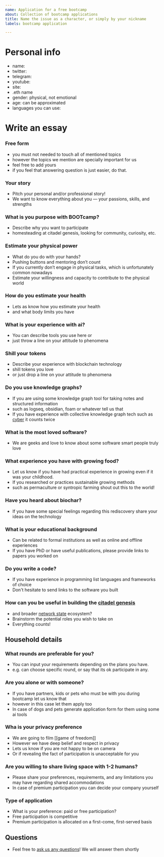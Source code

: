 ```yaml
---
name: Application for a free bootcamp
about: Collection of bootcamp applications
title: Name the issue as a character, or simply by your nickname
labels: bootcamp application

---
```


# Personal info
- name:
- twitter:
- telegram:
- youtube:
- site:
- .eth name
- gender: physical, not emotional
- age: can be approximated
- languages you can use:

# Write an essay

### Free form
- you must not needed to touch all of mentioned topics
- however the topics we mention are specially important for us
- feel free to add yours
- if you feel that answering question is just easier, do that.

### Your story
- Pitch your personal and/or professional story!
- We want to know everything about you — your passions, skills, and strengths

### What is you purpose with BOOTcamp?
- Describe why you want to participate
- homesteading at citadel genesis, looking for community, curiosity, etc.

### Estimate your physical power
- What do you do with your hands?
- Pushing buttons and mentoring don’t count
- If you currently don’t engage in physical tasks, which is unfortunately common nowadays
- Estimate your willingness and capacity to contribute to the physical world

### How do you estimate your health
- Lets as know how you estimate your health
- and what body limits you have

### What is your experience with ai?
- You can describe tools you use here or
- just throw a line on your attitude to phenomena

### Shill your tokens
- Describe your experience with blockchain technology
- shill tokens you love
- or just drop a line on your attitude to phenomena

### Do you use knowledge graphs?
- If you are using some knowledge graph tool for taking notes and structured information
- such as logseq, obsidian, foam or whatever tell us that
- If you have experience with collective knowledge graph tech such as [cyber](https://cyber.page) it counts twice

### What is the most loved software?
- We are geeks and love to know about some software smart people truly love

### What experience you have with growing food?
- Let us know if you have had practical experience in growing even if it was your childhood.
- If you researched or practices sustainable growing methods
- such as permaculture or syntropic farming shout out this to the world!

### Have you heard about biochar?
- If you have some special feelings regarding this rediscovery share your ideas on the technology

### What is your educational background
- Can be related to formal institutions as well as online and offline experiences
- If you have PhD or have useful publications, please provide links to papers you worked on

### Do you write a code?
- If you have experience in programming list languages and frameworks of choice
- Don't hesitate to send links to the software you built

### How can you be useful in building the [citadel genesis](https://cv.land/#/page/genesis)
- and broader [network state](https://cv.land/#/page/network%20state) ecosystem?
- Brainstorm the potential roles you wish to take on
- Everything counts!

## Household details

### What rounds are preferable for you?
- You can input your requirements depending on the plans you have.
- e.g. can choose specific round, or say that its ok participate in any.

### Are you alone or with someone?
- If you have partners, kids or pets who must be with you during bootcamp let us know that
- however in this case let them apply too
- In case of dogs and pets generate application form for them using some ai tools

### Wha is your privacy preference
- We are going to film [[game of freedom]]
- However we have deep belief and respect in privacy
- Lets us know if you are not happy to be on camera
- Or if revealing the fact of participation is unacceptable for you

### Are you willing to share living space with 1-2 humans?
- Please share your preferences, requirements, and any limitations you may have regarding shared accommodations
- In case of premium participation you can decide your company yourself

### Type of application
- What is your preference: paid or free participation?
- Free participation is competitive
- Premium participation is allocated on a first-come, first-served basis

## Questions

- Feel free to [ask us any questions](https://github.com/orgs/cyber-valley/discussions/categories/faq)! We will answer them shortly